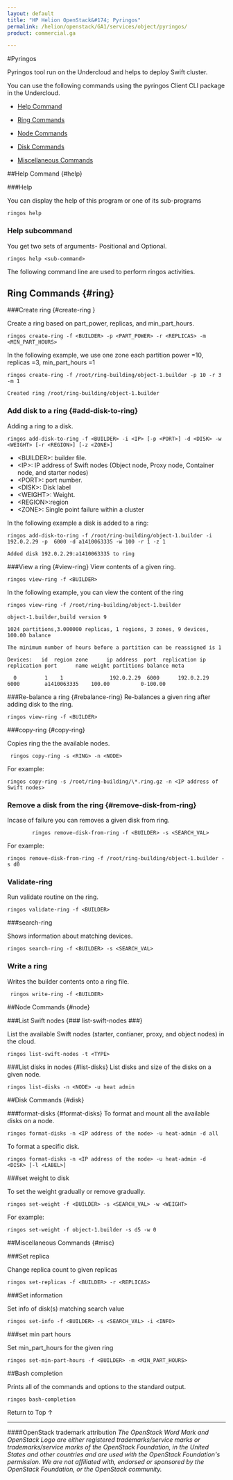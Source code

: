 ```yaml
---
layout: default
title: "HP Helion OpenStack&#174; Pyringos"
permalink: /helion/openstack/GA1/services/object/pyringos/
product: commercial.ga

---
```

<!--UNDER REVISION-->

<script>

function PageRefresh {
onLoad="window.refresh"
}

PageRefresh();

</script>

#Pyringos

Pyringos tool run on the Undercloud and helps to deploy Swift cluster.

You can use the following commands using the pyringos Client CLI package in the Undercloud.

* [Help Command](#help)

* [Ring Commands](#ring)

* [Node Commands](#node)

* [Disk Commands](#disk)

* [Miscellaneous Commands](#misc)


##Help Command {#help}

###Help

You can display the help of this program or one of its sub-programs

	ringos help


### Help subcommand

You get two sets of arguments- Positional and Optional.

	ringos help <sub-command>



The following command line are used to perform ringos activities.

## Ring Commands {#ring}

###Create ring  {#create-ring }

Create a ring based on part&#095;power, replicas, and min&#095;part&#095;hours.

	
	ringos create-ring -f <BUILDER> -p <PART_POWER> -r <REPLICAS> -m <MIN_PART_HOURS>


 In the following example, we use one zone each partition power =10, replicas =3, min_part_hours =1

	ringos create-ring -f /root/ring-building/object-1.builder -p 10 -r 3 -m 1
	
	Created ring /root/ring-building/object-1.builder


### Add disk to a ring {#add-disk-to-ring}
Adding a ring to a disk.

 	ringos add-disk-to-ring -f <BUILDER> -i <IP> [-p <PORT>] -d <DISK> -w <WEIGHT> [-r <REGION>] [-z <ZONE>] 


* &lt;BUILDER>: builder file.
* &lt;IP>: IP address of  Swift nodes (Object node, Proxy node, Container node, and starter nodes)
* &lt;PORT>: port number.
* &lt;DISK>: Disk label                
* &lt;WEIGHT>: Weight.
* &lt;REGION>:region 
* &lt;ZONE>: Single point failure within a cluster
                       

In the following example a disk is added to a ring:

	ringos add-disk-to-ring -f /root/ring-building/object-1.builder -i  192.0.2.29 -p  6000 -d a1410063335 -w 100 -r 1 -z 1
	
	Added disk 192.0.2.29:a1410063335 to ring


###View a ring {#view-ring}
View contents of a given ring.

	ringos view-ring -f <BUILDER>


In the following example, you can view the content of the ring

	ringos view-ring -f /root/ring-building/object-1.builder 
	
	object-1.builder,build version 9 
	
	1024 partitions,3.000000 replicas, 1 regions, 3 zones, 9 devices, 100.00 balance
	
	The minimum number of hours before a partition can be reassigned is 1
	
	Devices:   id  region zone      ip address  port  replication ip  replication port      name weight partitions balance meta
	
	  0         1    1               192.0.2.29  6000      192.0.2.29      6000        a1410063335    100.00          0-100.00

 
###Re-balance a ring {#rebalance-ring}
Re-balances a given ring after adding disk to the ring.

	ringos view-ring -f <BUILDER>

###copy-ring  {#copy-ring}

Copies ring the the available nodes.

	 ringos copy-ring -s <RING> -n <NODE> 

For example:

	ringos copy-ring -s /root/ring-building/\*.ring.gz -n <IP address of Swift nodes>


### Remove a disk from the ring {#remove-disk-from-ring}

Incase of failure you can removes a given disk from ring.

			ringos remove-disk-from-ring -f <BUILDER> -s <SEARCH_VAL>

For example:

	ringos remove-disk-from-ring -f /root/ring-building/object-1.builder -s d0


### Validate-ring       

Run validate routine on the ring.

  	ringos validate-ring -f <BUILDER>


###search-ring

 Shows information about matching devices.
 
	ringos search-ring -f <BUILDER> -s <SEARCH_VAL>

### Write a ring 

 Writes the builder contents onto a ring file.

	 ringos write-ring -f <BUILDER>


##Node Commands {#node}

###List Swift nodes {### list-swift-nodes ###}

List the available Swift nodes (starter, contianer, proxy, and object nodes) in the cloud.

	ringos list-swift-nodes -t <TYPE>

###List disks in nodes  {#list-disks}
List disks and size of the disks on a given node.
	
	ringos list-disks -n <NODE> -u heat admin
	
##Disk Commands {#disk}

###format-disks {#format-disks}
To format and mount all the available disks on a node.

	ringos format-disks -n <IP address of the node> -u heat-admin -d all

To format a specific disk.

	ringos format-disks -n <IP address of the node> -u heat-admin -d <DISK> [-l <LABEL>]


###set weight to disk

To set the weight gradually or remove gradually.

	ringos set-weight -f <BUILDER> -s <SEARCH_VAL> -w <WEIGHT>

For example:

	ringos set-weight -f object-1.builder -s d5 -w 0

##Miscellaneous Commands {#misc}

###Set replica

Change replica count to given replicas

	ringos set-replicas -f <BUILDER> -r <REPLICAS>


###Set information	

Set info of disk(s) matching search value

	ringos set-info -f <BUILDER> -s <SEARCH_VAL> -i <INFO>

###set min part hours	

Set min_part_hours for the given ring

	ringos set-min-part-hours -f <BUILDER> -m <MIN_PART_HOURS>


##Bash completion   

Prints all of the commands and options to the standard output.

	ringos bash-completion

<a href="#top" style="padding:14px 0px 14px 0px; text-decoration: none;"> Return to Top &#8593; </a>


----
####OpenStack trademark attribution
*The OpenStack Word Mark and OpenStack Logo are either registered trademarks/service marks or trademarks/service marks of the OpenStack Foundation, in the United States and other countries and are used with the OpenStack Foundation's permission. We are not affiliated with, endorsed or sponsored by the OpenStack Foundation, or the OpenStack community.*

